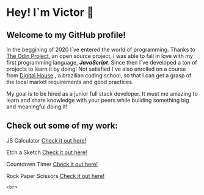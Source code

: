 <h1>Hey! I`m Victor 👋</h1>

  <h2>Welcome to my GitHub profile!</h2>


  <p>In the beggining of 2020 I`ve entered the world of programming. Thanks to <a target="_blank" href="theodinproject.com/home">The Odin Project</a>, an
  open source project, I was able to fall in love with my first programming language, <strong><i>JavaScript</i></strong>. Since then I`ve developed
  a ton of projects to learn it by doing! Not satisfied I`ve also enrolled on a course from <a target="_blank" href="https://www.digitalhouse.com/">Digital House</a>
  , a brazilian coding school, so that I can get a grasp of the local market requirements and good practices.
  </p>

  <p>My goal is to be hired as a junior full stack developer. It must me amazing to learn and share knowledge with
  your peers while building something big and meaningful doing it!
  </p>

  <h2>Check out some of my work:</h2>

<div class="projects-container">
  <div class='projects'>
    <p>JS Calculator <a target="_blank" href="https://github.com/vhforbes/theCalculator">Check it out here!</a></p>
    
  </div>

  <div class="projects">
    <p>Etch a Sketch <a target="_blank" href="https://github.com/vhforbes/etchASketch">Check it out here!</a></p>
    
  
  </div>

  <div class="projects">
    <p>Countdown Timer <a target="_blank" href="https://github.com/vhforbes/countdownTimer">Check it out here!</a></p>
    
   
  </div>

  <div class="projects">
    <p>Rock Paper Scissors <a target="__blank" href="https://github.com/vhforbes/rockPaperScissors">Check it out here!</a></p>
    
    <br>
  </div>
</div>
